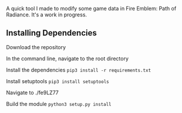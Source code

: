 A quick tool I made to modify some game data in Fire Emblem: Path of Radiance.
It's a work in progress.

## Installing Dependencies
Download the repository

In the command line, navigate to the root directory

Install the dependencies
`pip3 install -r requirements.txt`

Install setuptools
`pip3 install setuptools`

Navigate to ./fe9LZ77

Build the module
`python3 setup.py install`
